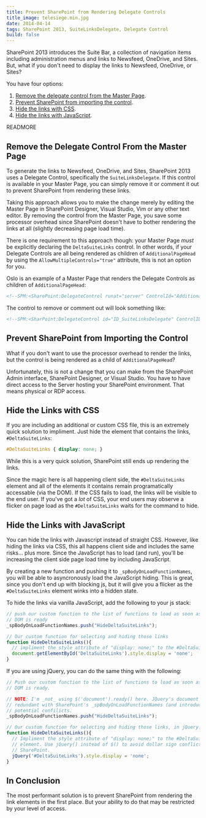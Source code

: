 ```yaml
---
title: Prevent SharePoint from Rendering Delegate Controls
title_image: telesiege.min.jpg
date: 2014-04-14
tags: SharePoint 2013, SuiteLinksDelegate, Delegate Control
build: false
---
```


SharePoint 2013 introduces the Suite Bar, a collection of navigation items 
including administration menus and links to Newsfeed, OneDrive, and Sites. But,
what if you don't need to display the links to Newsfeed, OneDrive, or Sites?

You have four options:

1. [Remove the delegate control from the Master Page][1].
2. [Prevent SharePoint from importing the control][2].
3. [Hide the links with CSS][3].
4. [Hide the links with JavaScript][4].

READMORE

## Remove the Delegate Control From the Master Page

To generate the links to Newsfeed, OneDrive, and Sites, SharePoint 2013 uses a
Delegate Control, specifically the `SuiteLinksDelegate`. If this control is 
available in your Master Page, you can simply remove it or comment it out to 
prevent SharePoint from rendering these links.

Taking this approach allows you to make the change merely by editing the Master 
Page in SharePoint Designer, Visual Studio, Vim or any other text editor. By 
removing the control from the Master Page, you save some processor overhead 
since SharePoint doesn't have to bother rendering the links at all (slightly 
decreasing page load time).

There is one requirement to this approach though: your Master Page _must_ be 
explicitly declaring the `DeltaSuiteLinks` control. In other words, if your 
Delegate Controls are all being rendered as children of `AdditionalPageHead` 
by using the `AllowMultipleControls="true"` attribute, this is not an option 
for you.

Oslo is an example of a Master Page that renders the Delegate Controls as 
children of `AdditionalPageHead`:

~~~ html
<!--SPM:<SharePoint:DelegateControl runat="server" ControlId="AdditionalPageHead" AllowMultipleControls="true"/>-->
~~~

The control to remove or comment out will look something like: 

~~~ html
<!--SPM:<SharPoint:DelegateControl id="ID_SuiteLinksDelegate" ControlID="SuiteLinksDelegate" runat="server" />-->
~~~

## Prevent SharePoint from Importing the Control

What if you don't want to use the processor overhead to render the links, but 
the control is being rendered as a child of `AdditionalPageHead`?

Unfortunately, this is not a change that you can make from the SharePoint Admin
interface, SharePoint Designer, or Visual Studio. You have to have direct access
to the Server hosting your SharePoint environment. That means physical or RDP
access.

## Hide the Links with CSS

If you are including an additional or custom CSS file, this is an extremely 
quick solution to impliment. Just hide the element that contains the links, 
`#DeltaSuiteLinks`:

~~~ css
#DeltaSuiteLinks { display: none; }
~~~

While this is a very quick solution, SharePoint still ends up rendering the 
links. 

Since the magic here is all happening client side, the `#DeltaSuiteLinks` element 
and all of the elements it contains remain programatically accessable (via the 
DOM). If the CSS fails to load, the links will be visible to the end user. If 
you've got a _lot_ of CSS, your end users may observe a flicker on page load 
as the `#DeltaSuiteLinks` waits for the command to hide.

## Hide the Links with JavaScript

You can hide the links with Javascript instead of straight CSS. However, like 
hiding the links via CSS, this all happens client side and includes the same 
risks... plus more. Since the JavaScript has to load (and run), you'll be 
increasing the client side page load time by including JavaScript.

By creating a new function and pushing it to `_spBodyOnLoadFunctionNames`, you 
will be able to asyncronously load the JavaScript hiding. This is great, since 
you don't end up with blocking js, but it will give you a flicker as the 
`#DeltaSuiteLinks` element winks into a hidden state.

To hide the links via vanilla JavaScript, add the following to your js stack:

~~~ javascript
// push our custom function to the list of functions to load as soon as the 
// DOM is ready
_spBodyOnLoadFunctionNames.push("HideDeltaSuiteLinks");

// Our custom function for selecting and hiding those links
function HideDeltaSuiteLinks(){
  // impliment the style attribute of "display: none;" to the #DeltaSuiteLinks element
  document.getElementById('DeltaSuiteLinks').style.display = 'none';
}
~~~

If you are using jQuery, you can do the same thing with the following:

~~~ javascript
// Push our custom function to the list of functions to load as soon as the 
// DOM is ready. 

// NOTE: I'm _not_ using $('document').ready() here. JQuery's document ready is
// redundant with SharePoint's _spBodyOnLoadFunctionNames (and introduces 
// potential confilicts.
_spBodyOnLoadFunctionNames.push("HideDeltaSuiteLinks");

// Our custom function for selecting and hiding those links, in jQuery!
function HideDeltaSuiteLinks(){
  // Impliment the style attribute of "display: none;" to the #DeltaSuiteLinks 
  // element. Use jQuery() instead of $() to avoid dollar sign conflicts with 
  // SharePoint.
  jQuery('#DeltaSuiteLinks').style.display = 'none';
}
~~~

## In Conclusion

The most performant solution is to prevent SharePoint from rendering the link
elements in the first place. But your ability to do that may be restricted by 
your level of access.

[1]: #remove-the-delegate-control-from-the-master-page
[2]: #prevent-sharepoint-from-importing-the-control
[3]: #hide-the-link-with-css
[4]: #hide-the-links-with-javacript
